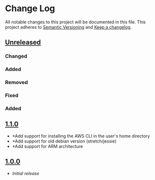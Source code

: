 # Change Log

All notable changes to this project will be documented in this file.
This project adheres to [Semantic Versioning](http://semver.org/) and [Keep a changelog](https://github.com/olivierlacan/keep-a-changelog).

## [Unreleased](https://github.com/idealista/aws_cloudmap_role/tree/develop)
### Changed
### Added
### Removed
### Fixed

### Added
## [1.1.0](https://github.com/idealista/aws_cloudmap_role/tree/1.0.1)
- *Add support for installing the AWS CLI in the user's home directory
- *Add support for old debian version (stretch/jessie)
- *Add support for ARM architecture

## [1.0.0](https://github.com/idealista/aws_cloudmap_role/tree/1.0.0)
- *Initial release*
